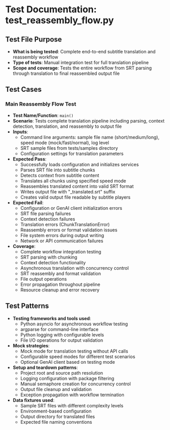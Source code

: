 # Test Documentation: test_reassembly_flow.py

## Test File Purpose
- **What is being tested**: Complete end-to-end subtitle translation and reassembly workflow
- **Type of tests**: Manual integration test for full translation pipeline
- **Scope and coverage**: Tests the entire workflow from SRT parsing through translation to final reassembled output file

## Test Cases

### Main Reassembly Flow Test
- **Test Name/Function**: `main()`
- **Scenario**: Tests complete translation pipeline including parsing, context detection, translation, and reassembly to output file
- **Inputs**: 
  - Command line arguments: sample file name (short/medium/long), speed mode (mock/fast/normal), log level
  - SRT sample files from tests/samples directory
  - Configuration settings for translation parameters
- **Expected Pass**: 
  - Successfully loads configuration and initializes services
  - Parses SRT file into subtitle chunks
  - Detects context from subtitle content
  - Translates all chunks using specified speed mode
  - Reassembles translated content into valid SRT format
  - Writes output file with "_translated.srt" suffix
  - Creates valid output file readable by subtitle players
- **Expected Fail**: 
  - Configuration or GenAI client initialization errors
  - SRT file parsing failures
  - Context detection failures
  - Translation errors (ChunkTranslationError)
  - Reassembly errors or format validation issues
  - File system errors during output writing
  - Network or API communication failures
- **Coverage**: 
  - Complete workflow integration testing
  - SRT parsing with chunking
  - Context detection functionality
  - Asynchronous translation with concurrency control
  - SRT reassembly and format validation
  - File output operations
  - Error propagation throughout pipeline
  - Resource cleanup and error recovery

## Test Patterns
- **Testing frameworks and tools used**: 
  - Python asyncio for asynchronous workflow testing
  - argparse for command-line interface
  - Python logging with configurable levels
  - File I/O operations for output validation
- **Mock strategies**: 
  - Mock mode for translation testing without API calls
  - Configurable speed modes for different test scenarios
  - Optional GenAI client based on testing mode
- **Setup and teardown patterns**: 
  - Project root and source path resolution
  - Logging configuration with package filtering
  - Manual semaphore creation for concurrency control
  - Output file cleanup and validation
  - Exception propagation with workflow termination
- **Data fixtures used**: 
  - Sample SRT files with different complexity levels
  - Environment-based configuration
  - Output directory for translated files
  - Expected file naming conventions